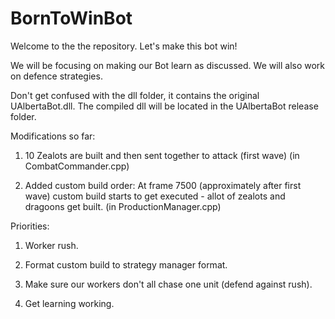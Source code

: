 BornToWinBot
============

Welcome to the the repository. Let's make this bot win!

We will be focusing on making our Bot learn as discussed. We will also work on defence strategies.

Don't get confused with the dll folder, it contains the original UAlbertaBot.dll. The compiled dll will be located in the UAlbertaBot release folder.

Modifications so far:

1) 10 Zealots are built and then sent together to attack (first wave) (in CombatCommander.cpp)

2) Added custom build order: At frame 7500 (approximately after first wave) custom build starts to get executed - allot of     zealots and dragoons get built. (in ProductionManager.cpp) 

Priorities:

1) Worker rush.

2) Format custom build to strategy manager format.

3)  Make sure our workers don't all chase one unit (defend against rush).

4) Get learning working.

